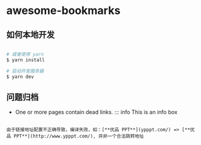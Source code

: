 <!--
 * @Author: kingford
 * @Date: 2022-01-11 17:36:32
 * @LastEditTime: 2022-01-12 10:21:48
-->

# awesome-bookmarks

## 如何本地开发

```bash

# 或者使用 yarn
$ yarn install

# 启动开发服务器
$ yarn dev
```

## 问题归档

- One or more pages contain dead links. ::: info This is an info box

```text

由于链接地址配置不正确导致，编译失败，如：[**优品 PPT**](ypppt.com/) => [**优品 PPT**](http://www.ypppt.com/), 并非一个合法跳转地址

```
